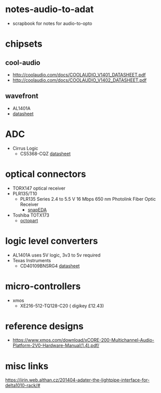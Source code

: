 # notes-audio-to-adat
* scrapbook for notes for audio-to-opto

# chipsets
## cool-audio
* http://coolaudio.com/docs/COOLAUDIO_V1401_DATASHEET.pdf
* http://coolaudio.com/docs/COOLAUDIO_V1402_DATASHEET.pdf

## wavefront 
* AL1401A
 * [datasheet](http://pdf.datasheetcatalog.com/datasheets2/15/156040_1.pdf)

# ADC
* Cirrus Logic 
  * CS5368-CQZ [datasheet](http://datasheet.octopart.com/CS5368-CQZ-Cirrus-Logic-datasheet-13402503.pdf)
 

# optical connectors
* TORX147 optical receiver
* PLR135/T10
  * PLR135 Series 2.4 to 5.5 V 16 Mbps 650 nm Photolink Fiber Optic Receiver
    * [snapEDA](https://www.snapeda.com/parts/PLR135/T10/Everlight%20Electronics%20Co%20Ltd/view-part/?ref=search&t=PLR135)
* Toshiba TOTX173
  * [octopart](https://octopart.com/totx173-toshiba-2173863?r=sp&s=UF4sqbTzTXCrdWtcyLfNBw)
  
# logic level converters
* AL1401A uses 5V logic, 3v3 to 5v required
* Texas Instruments 
  * CD40109BNSRG4 [datasheet](https://octopart.com/click/track?ct=datasheets&hlid=24875070&ppid=7109542&sid=370&sig=0583e53)

# micro-controllers
* xmos
  * XE216-512-TQ128-C20 (	digikey £12.43)

# reference designs
* https://www.xmos.com/download/xCORE-200-Multichannel-Audio-Platform-2V0-Hardware-Manual(1.4).pdf/

# misc links
https://jirin.web.althan.cz/201404-adater-the-lightpipe-interface-for-delta1010-rack/#

